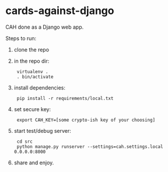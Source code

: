 cards-against-django
====================

CAH done as a Django web app.

Steps to run:

1. clone the repo

2. in the repo dir:

        virtualenv .
        . bin/activate

3. install dependencies:

        pip install -r requirements/local.txt

4. set secure key:

        export CAH_KEY=[some crypto-ish key of your choosing]

5. start test/debug server:

        cd src
        python manage.py runserver --settings=cah.settings.local 0.0.0.0:8000

6. share and enjoy.